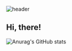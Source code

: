 ![header](https://capsule-render.vercel.app/api?type=waving&color=98FB98&height=300&section=header&text=Yoozung&fontSize=90)


<!--
**yoozung/Yoozung** is a ✨ _special_ ✨ repository because its `README.md` (this file) appears on your GitHub profile.

Here are some ideas to get you started:


- 🌱 I’m currently learning ...
- 👯 I’m looking to collaborate on ...
- 🤔 I’m looking for help with ...
- 💬 Ask me about ...
- 📫 How to reach me: ...
-  Pronouns: ...
- ⚡ Fun fact: ...
-->

## Hi, there!

![Anurag's GitHub stats](https://github-readme-stats.vercel.app/api?username=yoozung&&show_icons=true&theme=vue)

